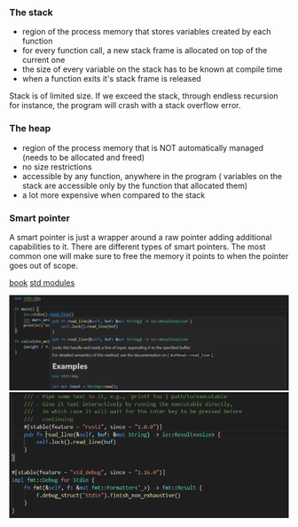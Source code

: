 

### The stack
- region of the process memory that stores variables created by each function
- for every function call, a new stack frame is allocated on top of the current one
- the size of every variable on the stack has to be known at compile time
- when a function exits it's stack frame is released


Stack is of limited size. If we exceed the stack, through endless recursion for instance, the program will crash with a stack overflow error.


### The heap

- region of the process memory that is NOT automatically managed (needs to be allocated and freed)
- no size restrictions
- accessible by any function, anywhere in the program ( variables on the stack are accessible only by the function that allocated them)
- a lot more expensive when compared to the stack


### Smart pointer

A smart pointer is just a wrapper around a raw pointer adding additional capabilities to it. There are different types of smart pointers. The most common one will make sure to free the memory it points to when the pointer goes out of scope.














[book](https://doc.rust-lang.org/book/)
[std modules](https://doc.rust-lang.org/std/#modules)


![Go to source](https://github.com/saidvandeklundert/LearningRust/blob/master/img/view_source_1.png)
![Go to source](https://github.com/saidvandeklundert/LearningRust/blob/master/img/view_source_2.png)

